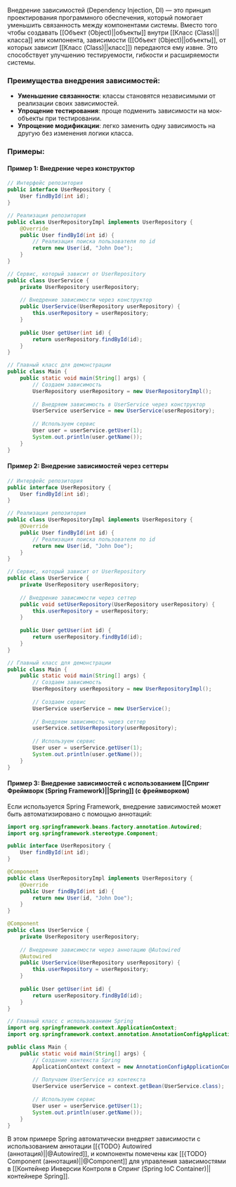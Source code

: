 Внедрение зависимостей (Dependency Injection, DI) — это принцип проектирования программного обеспечения, который помогает уменьшить связанность между компонентами системы. Вместо того чтобы создавать [[Объект (Object)||объекты]] внутри [[Класс (Class)||класса]] или компонента, зависимости ([[Объект (Object)||объекты]], от которых зависит [[Класс (Class)||класс]]) передаются ему извне. Это способствует улучшению тестируемости, гибкости и расширяемости системы.

### Преимущества внедрения зависимостей:

- **Уменьшение связанности**: классы становятся независимыми от реализации своих зависимостей.
- **Упрощение тестирования**: проще подменить зависимости на мок-объекты при тестировании.
- **Упрощение модификации**: легко заменить одну зависимость на другую без изменения логики класса.

  
### Примеры:

#### Пример 1: Внедрение  через конструктор

```java
// Интерфейс репозитория
public interface UserRepository {
    User findById(int id);
}

// Реализация репозитория
public class UserRepositoryImpl implements UserRepository {
    @Override
    public User findById(int id) {
        // Реализация поиска пользователя по id
        return new User(id, "John Doe");
    }
}

// Сервис, который зависит от UserRepository
public class UserService {
    private UserRepository userRepository;
	
    // Внедрение зависимости через конструктор
    public UserService(UserRepository userRepository) {
        this.userRepository = userRepository;
    }
	
    public User getUser(int id) {
        return userRepository.findById(id);
    }
}

// Главный класс для демонстрации
public class Main {
    public static void main(String[] args) {
        // Создаем зависимость
        UserRepository userRepository = new UserRepositoryImpl();
        
        // Внедряем зависимость в UserService через конструктор
        UserService userService = new UserService(userRepository);
        
        // Используем сервис
        User user = userService.getUser(1);
        System.out.println(user.getName());
    }
}
```

#### Пример 2: Внедрение зависимостей через сеттеры

```java
// Интерфейс репозитория
public interface UserRepository {
    User findById(int id);
}

// Реализация репозитория
public class UserRepositoryImpl implements UserRepository {
    @Override
    public User findById(int id) {
        // Реализация поиска пользователя по id
        return new User(id, "John Doe");
    }
}

// Сервис, который зависит от UserRepository
public class UserService {
    private UserRepository userRepository;
	
    // Внедрение зависимости через сеттер
    public void setUserRepository(UserRepository userRepository) {
        this.userRepository = userRepository;
    }
	
    public User getUser(int id) {
        return userRepository.findById(id);
    }
}

// Главный класс для демонстрации
public class Main {
    public static void main(String[] args) {
        // Создаем зависимость
        UserRepository userRepository = new UserRepositoryImpl();
        
        // Создаем сервис
        UserService userService = new UserService();
        
        // Внедряем зависимость через сеттер
        userService.setUserRepository(userRepository);
        
        // Используем сервис
        User user = userService.getUser(1);
        System.out.println(user.getName());
    }
}
```

#### Пример 3: Внедрение зависимостей с использованием [[Спринг Фреймворк (Spring Framework)||Spring]] (с фреймворком)

Если используется Spring Framework, внедрение зависимостей может быть автоматизировано с помощью аннотаций:

```java
import org.springframework.beans.factory.annotation.Autowired;
import org.springframework.stereotype.Component;

public interface UserRepository {
    User findById(int id);
}

@Component
public class UserRepositoryImpl implements UserRepository {
    @Override
    public User findById(int id) {
        return new User(id, "John Doe");
    }
}

@Component
public class UserService {
    private UserRepository userRepository;
	
    // Внедрение зависимости через аннотацию @Autowired
    @Autowired
    public UserService(UserRepository userRepository) {
        this.userRepository = userRepository;
    }
	
    public User getUser(int id) {
        return userRepository.findById(id);
    }
}

// Главный класс с использованием Spring
import org.springframework.context.ApplicationContext;
import org.springframework.context.annotation.AnnotationConfigApplicationContext;

public class Main {
    public static void main(String[] args) {
        // Создание контекста Spring
        ApplicationContext context = new AnnotationConfigApplicationContext("com.example");
        
        // Получаем UserService из контекста
        UserService userService = context.getBean(UserService.class);
        
        // Используем сервис
        User user = userService.getUser(1);
        System.out.println(user.getName());
    }
}
```

В этом примере Spring автоматически внедряет зависимости с использованием аннотации [[{TODO} Autowired (аннотация)||@Autowired]], и компоненты помечены как [[{TODO} Component (аннотация)||@Component]] для управления зависимостями в [[Контейнер Инверсии Контроля в Спринг (Spring IoC Container)||контейнере Spring]].